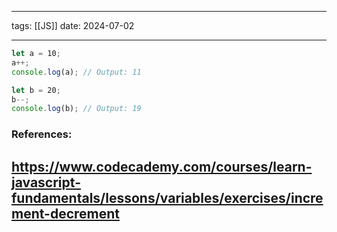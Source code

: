 
--- 
tags: [[JS]]
date: 2024-07-02

---
```js
let a = 10;  
a++;  
console.log(a); // Output: 11

let b = 20;  
b--;  
console.log(b); // Output: 19
```

### References:

https://www.codecademy.com/courses/learn-javascript-fundamentals/lessons/variables/exercises/increment-decrement
---



